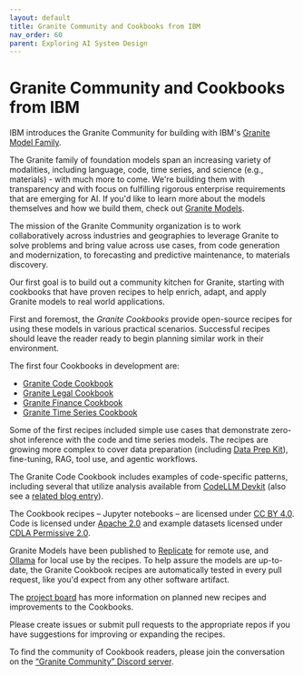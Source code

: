```yaml
---
layout: default
title: Granite Community and Cookbooks from IBM
nav_order: 60
parent: Exploring AI System Design
---
```


# Granite Community and Cookbooks from IBM

IBM introduces the Granite Community for building with IBM's
[Granite Model Family](https://www.ibm.com/granite).

The Granite family of foundation models span an increasing variety of modalities, including language, code, time series, and science (e.g., materials) - with much more to come. We're building them with transparency and with focus on fulfilling rigorous enterprise requirements that are emerging for AI. If you'd like to learn more about the models themselves and how we build them, check out
[Granite Models](https://github.com/ibm-granite).

The mission of the Granite Community organization is to work collaboratively across industries and geographies to leverage Granite to solve problems and bring value across use cases, from code generation and modernization, to forecasting and predictive maintenance, to materials discovery.

Our first goal is to build out a community kitchen for Granite, starting with cookbooks that have proven recipes to help enrich, adapt, and apply Granite models to real world applications.

First and foremost, the _Granite Cookbooks_ provide open-source recipes for using these models in various practical scenarios.  Successful recipes should leave the reader ready to begin planning similar work in their environment.

The first four Cookbooks in development are:

* [Granite Code Cookbook](https://github.com/ibm-granite-community/granite-code-cookbook)
* [Granite Legal Cookbook](https://github.com/ibm-granite-community/granite-legal-cookbook)
* [Granite Finance Cookbook](https://github.com/ibm-granite-community/granite-finance-cookbook)
* [Granite Time Series Cookbook](https://github.com/ibm-granite-community/granite-timeseries-cookbook)

Some of the first recipes included simple use cases that demonstrate zero-shot inference with the code and time series models.
The recipes are growing more complex to cover data preparation (including [Data Prep Kit](https://github.com/IBM/data-prep-kit)), fine-tuning, RAG, tool use, and agentic workflows.

The Granite Code Cookbook includes examples of code-specific patterns, including several that utilize analysis available from [CodeLLM Devkit](https://github.com/IBM/codellm-devkit/)
(also see a [related blog entry](https://research.ibm.com/blog/cldk-codellm-devkit)).

The Cookbook recipes – Jupyter notebooks – are licensed under
[CC BY 4.0](https://creativecommons.org/licenses/by/4.0/deed.en).
Code is licensed under
[Apache 2.0](https://opensource.org/license/apache-2-0)
and example datasets licensed under
[CDLA Permissive 2.0](https://cdla.dev/permissive-2-0/).

Granite Models have been published to
[Replicate](https://replicate.com/ibm-granite) for remote use,
and [Ollama](https://ollama.com/library/granite-code) for local use by the recipes.
To help assure the models are up-to-date, the Granite Cookbook recipes are automatically tested in every pull request, like you'd expect from any other software artifact.

The [project board](https://github.com/orgs/ibm-granite-community/projects/1) has more information
on planned new recipes and improvements to the Cookbooks.

Please create issues or submit pull requests to the appropriate repos if you have suggestions
for improving or expanding the recipes.

To find the community of Cookbook readers, please join the conversation
on the [“Granite Community” Discord server](https://discord.gg/GgDyu9jBKw).
